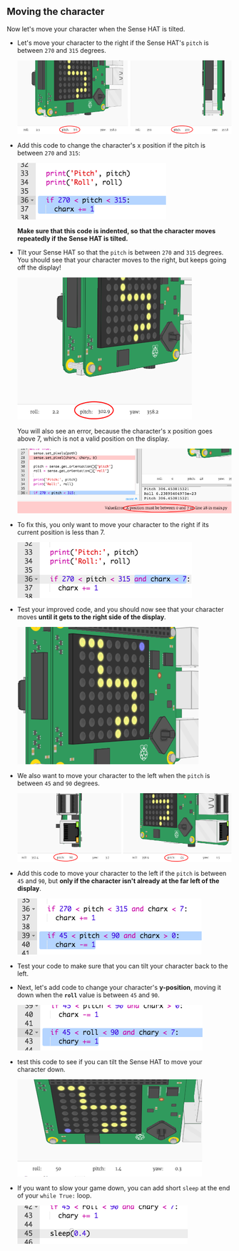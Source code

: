 ## Moving the character

Now let's move your character when the Sense HAT is tilted.

+ Let's move your character to the right if the Sense HAT's `pitch` is between `270` and `315` degrees.
    
    ![screenshot](images/tightrope-right-values.png)

+ Add this code to change the character's x position if the pitch is between `270` and `315`:
    
    ![captura de tela](images/tightrope-charx-plus.png)
    
    **Make sure that this code is indented, so that the character moves repeatedly if the Sense HAT is tilted.**

+ Tilt your Sense HAT so that the `pitch` is between `270` and `315` degrees. You should see that your character moves to the right, but keeps going off the display!
    
    ![captura de tela](images/tightrope-charx-test-bug.png)
    
    You will also see an error, because the character's x position goes above 7, which is not a valid position on the display.
    
    ![screenshot](images/tightrope-charx-test-error.png)

+ To fix this, you only want to move your character to the right if its current position is less than 7.
    
    ![captura de tela](images/tightrope-charx-test-fix.png)

+ Test your improved code, and you should now see that your character moves **until it gets to the right side of the display**.
    
    ![captura](images/tightrope-charx-test2.png)

+ We also want to move your character to the left when the `pitch` is between `45` and `90` degrees.
    
    ![screenshot](images/tightrope-left-values.png)

+ Add this code to move your character to the left if the `pitch` is between `45` and `90`, but **only if the character isn't already at the far left of the display**.
    
    ![screenshot](images/tightrope-charx-minus.png)

+ Test your code to make sure that you can tilt your character back to the left.

+ Next, let's add code to change your character's **y-position**, moving it down when the **`roll`** value is between `45` and `90`.
    
    ![screenshot](images/tightrope-chary-plus.png)

+ test this code to see if you can tilt the Sense HAT to move your character down.
    
    ![screenshot](images/tightrope-chary-plus-test.png)

+ If you want to slow your game down, you can add short `sleep` at the end of your `while True:` loop.
    
    ![screenshot](images/tightrope-sleep.png)